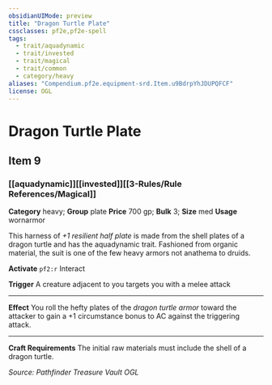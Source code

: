 ```yaml
---
obsidianUIMode: preview
title: "Dragon Turtle Plate"
cssclasses: pf2e,pf2e-spell
tags:
  - trait/aquadynamic
  - trait/invested
  - trait/magical
  - trait/common
  - category/heavy
aliases: "Compendium.pf2e.equipment-srd.Item.u9BdrpYhJDUPQFCF"
license: OGL
---
```

# Dragon Turtle Plate
## Item 9
### [[aquadynamic]][[invested]][[3-Rules/Rule References/Magical]]

**Category** heavy; **Group** plate
**Price** 700 gp; 
**Bulk** 3; **Size** med
**Usage** wornarmor

This harness of _+1 resilient half plate_ is made from the shell plates of a dragon turtle and has the aquadynamic trait. Fashioned from organic material, the suit is one of the few heavy armors not anathema to druids.

**Activate** `pf2:r` Interact

**Trigger** A creature adjacent to you targets you with a melee attack

* * *

**Effect** You roll the hefty plates of the _dragon turtle armor_ toward the attacker to gain a +1 circumstance bonus to AC against the triggering attack.

* * *

**Craft Requirements** The initial raw materials must include the shell of a dragon turtle.

*Source: Pathfinder Treasure Vault*
*OGL*